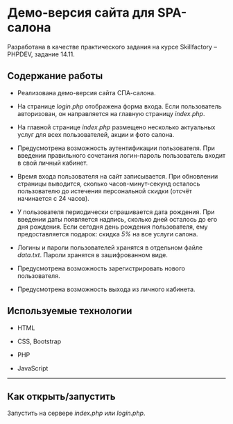 # Демо-версия сайта для SPA-салона
Разработана в качестве практического задания на курсе Skillfactory &ndash; PHPDEV, задание 14.11.

## Содержание работы

* Реализована демо-версия сайта СПА-салона.

* На странице *login.php* отображена форма входа. Если пользователь авторизован, он направляется на главную страницу *index.php*.

* На главной странице *index.php* размещено несколько актуальных услуг для всех пользователей, акции и фото салона.

* Предусмотрена возможность аутентификации пользователя. При введении правильного сочетания логин-пароль пользователь входит в свой личный кабинет.

* Время входа пользователя на сайт записывается. При обновлении страницы выводится, сколько часов-минут-секунд осталось пользователю до истечения персональной скидки (отсчёт начинается с 24 часов).

* У пользователя периодически спрашивается дата рождения. При введении даты появляется надпись, сколько дней осталось до его дня рождения. Если сегодня день рождения пользователя, ему предоставляется подарок: скидка *5%* на все услуги салона.

* Логины и пароли пользователей хранятся в отдельном файле *data.txt*. Пароли хранятся в зашифрованном виде.

* Предусмотрена возможность зарегистрировать нового пользователя.

* Предусмотрена возможность выхода из личного кабинета.


## Используемые технологии

* HTML

* CSS, Bootstrap

* PHP

* JavaScript

---
## Как открыть/запустить

Запустить на сервере *index.php* или *login.php*.
